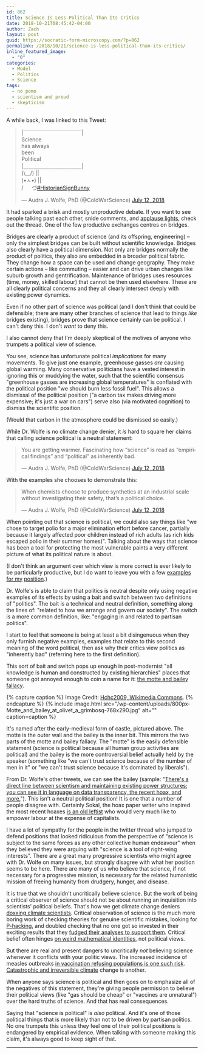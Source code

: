 ```yaml
---
id: 862
title: Science Is Less Political Than Its Critics
date: 2018-10-21T08:45:42-04:00
author: Zach
layout: post
guid: https://socratic-form-microscopy.com/?p=862
permalink: /2018/10/21/science-is-less-political-than-its-critics/
inline_featured_image:
  - "0"
categories:
  - Model
  - Politics
  - Science
tags:
  - no pomo
  - scientism and proud
  - skepticism
---
```


A while back, I was linked to this Tweet:

<blockquote class="twitter-tweet"><p lang="en" dir="ltr">|￣￣￣￣￣￣￣￣￣￣￣|<br> Science<br> has always<br> been<br> Political<br>|＿＿＿＿＿＿＿＿＿＿＿| <br> (\__/) ||<br> (•ㅅ•) ||<br> / 　 づ<a href="https://twitter.com/hashtag/HistorianSignBunny?src=hash&amp;ref_src=twsrc%5Etfw">#HistorianSignBunny</a></p>&mdash; Audra J. Wolfe, PhD (@ColdWarScience) <a href="https://twitter.com/ColdWarScience/status/1017211382176059392?ref_src=twsrc%5Etfw">July 12, 2018</a></blockquote> <script async src="https://platform.twitter.com/widgets.js" charset="utf-8"></script>

It had sparked a brisk and mostly unproductive debate. If you want to see people talking past each other, snide comments, and <a href="https://www.lesswrong.com/posts/dLbkrPu5STNCBLRjr/applause-lights">applause lights</a>, check out the thread. One of the few productive exchanges centres on bridges.

Bridges are clearly a product of science (and its offspring, engineering) – only the simplest bridges can be built without scientific knowledge. Bridges also clearly have a political dimension. Not only are bridges normally the product of politics, they also are embedded in a broader political fabric. They change how a space can be used and change geography. They make certain actions – like commuting – easier and can drive urban changes like suburb growth and gentrification. Maintenance of bridges uses resources (time, money, skilled labour) that cannot be then used elsewhere. These are all clearly political concerns and they all clearly intersect deeply with existing power dynamics.

Even if no other part of science was political (and I don't think that could be defensible; there are many other branches of science that lead to things <em>like</em> bridges existing), bridges prove that science certainly can be political. I can't deny this. I don't <em>want</em> to deny this.

I also cannot deny that I'm deeply skeptical of the motives of anyone who trumpets a political view of science.

You see, science has unfortunate political <em>implications</em> for many movements. To give just one example, greenhouse gasses <em>are</em> causing global warming. Many conservative politicians have a vested interest in ignoring this or muddying the water, such that the scientific consensus "greenhouse gasses are increasing global temperatures" is conflated with the political position "we should burn less fossil fuel". This allows a dismissal of the political position ("a carbon tax makes driving more expensive; it's just a war on cars") serve also (via motivated cognition) to dismiss the scientific position.

(Would that carbon in the atmosphere could be dismissed so easily.)

While Dr. Wolfe is no climate change denier, it <em>is</em> hard to square her claims that calling science political is a neutral statement:

<blockquote class="twitter-tweet"><p lang="en" dir="ltr">You are getting warmer. Fascinating how “science” is read as “empirical findings” and “political” as inherently bad.</p>&mdash; Audra J. Wolfe, PhD (@ColdWarScience) <a href="https://twitter.com/ColdWarScience/status/1017391376101756928?ref_src=twsrc%5Etfw">July 12, 2018</a></blockquote> <script async src="https://platform.twitter.com/widgets.js" charset="utf-8"></script>

With the examples she chooses to demonstrate this:

<blockquote class="twitter-tweet"><p lang="en" dir="ltr">When chemists choose to produce synthetics at an industrial scale without investigating their safety, that’s a political choice.</p>&mdash; Audra J. Wolfe, PhD (@ColdWarScience) <a href="https://twitter.com/ColdWarScience/status/1017396571783213058?ref_src=twsrc%5Etfw">July 12, 2018</a></blockquote> <script async src="https://platform.twitter.com/widgets.js" charset="utf-8"></script>

When pointing out that science is political, we could also say things like "we chose to target polio for a major elimination effort before cancer, partially because it largely affected poor children instead of rich adults (as rich kids escaped polio in their summer homes)". Talking about the ways that science has been a tool for protecting the most vulnerable paints a very different picture of what its political nature is about.

(I don't think an argument over which view is more correct is ever likely to be particularly productive, but I do want to leave you with a few <a href="https://allthatsinteresting.com/norman-borlaug-green-revolution">examples</a> <a href="http://www.who.int/features/2010/smallpox/en/">for my</a> <a href="https://www.youtube.com/watch?v=erHXKP386Nk">position</a>.)

Dr. Wolfe's is able to claim that politics is neutral despite only using negative examples of its effects by using a bait and switch between two definitions of "politics". The bait is a technical and neutral definition, something along the lines of: "related to how we arrange and govern our society". The switch is a more common definition, like: "engaging in and related to partisan politics".

I start to feel that someone is being at least a bit disingenuous when they only furnish negative examples, examples that relate to this second meaning of the word political, then ask why their critics view politics as "inherently bad" (referring here to the first definition).

This sort of bait and switch pops up enough in post-modernist "all knowledge is human and constructed by existing hierarchies" places that someone got annoyed enough to coin a name for it: <a href="https://philpapers.org/archive/SHATVO-2.pdf">the motte and bailey fallacy</a>.

{% capture caption %}
Image Credit: <a href="https://commons.wikimedia.org/wiki/File:Motte_and_bailey_at_olivet_a_grimbosq.jpg?uselang=fr">Hchc2009, Wikimedia Commons</a>.
{% endcapture %}
{% include image.html src="/wp-content/uploads/800px-Motte_and_bailey_at_olivet_a_grimbosq-768x290.jpg" alt="" caption=caption %}

It's named after the early-medieval form of castle, pictured above. The motte is the outer wall and the bailey is the inner bit. This mirrors the two parts of the motte and bailey fallacy. The "motte" is the easily defensible statement (science is political because all human group activities are political) and the bailey is the more controversial belief actually held by the speaker (something like "we can't trust science because of the number of men in it" or "we can't trust science because it's dominated by liberals").

From Dr. Wolfe's other tweets, we can see the bailey (sample: "<a href="https://mobile.twitter.com/ColdWarScience/status/1049640799175098369">There's a direct line between scientism and maintaining existing power structures; you can see it in language on data transparency, the recent hoax, and more.</a>"). This isn't a neutral political position! It is one that a number of people disagree with. Certainly Sokal, the hoax paper writer who inspired the most recent hoaxes <a href="https://rationalwiki.org/wiki/Alan_Sokal#The_Sokal_Affair">is an old leftist</a> who would very much like to empower labour at the expense of capitalists.

I have a lot of sympathy for the people in the twitter thread who jumped to defend positions that looked ridiculous from the perspective of "science is subject to the same forces as any other collective human endeavour" when they believed they were arguing with "science is a tool of right-wing interests". There are a great many progressive scientists who might agree with Dr. Wolfe on many issues, but strongly disagree with what her position seems to be here. There are many of us who believe that science, if not necessary for a progressive mission, is necessary for the related humanistic mission of freeing humanity from drudgery, hunger, and disease.

It is true that we shouldn't uncritically believe science. But the work of being a critical observer of science should not be about running an inquisition into scientists' political beliefs. That's how we get climate change deniers <a href="http://www.washingtonpost.com/wp-dyn/content/article/2009/11/20/AR2009112004093.html?noredirect=on">doxxing climate scientists</a>. Critical observation of science is the much more boring work of checking theories for genuine scientific mistakes, looking for <a href="https://en.wikipedia.org/wiki/Data_dredging">P-hacking</a>, and doubled checking that no one got so invested in their exciting results that they <a href="https://scatter.wordpress.com/2014/06/03/my-thoughts-on-that-hurricane-study/">fudged their analyses to support them</a>. Critical belief often hinges <a href="https://medium.com/@jamesheathers/the-grim-test-a-method-for-evaluating-published-research-9a4e5f05e870">on weird mathematical identities</a>, not political views.

But there are real and present dangers to uncritically <em>not</em> believing science whenever it conflicts with your politic views. The increased incidence of measles outbreaks <a href="https://www.cbc.ca/radio/thecurrent/the-current-for-september-7-2018-1.4814071/how-opposition-to-vaccines-caused-a-measles-outbreak-in-europe-1.4814161">in vaccination refusing populations is one such risk</a>. <a href="https://www.theguardian.com/environment/2018/oct/08/global-warming-must-not-exceed-15c-warns-landmark-un-report">Catastrophic and irreversible climate</a> change is another.

When anyone says science is political and then goes on to emphasize all of the negatives of this statement, they're giving people permission to believe their political views (like "gas should be cheap" or "vaccines are unnatural") over the hard truths of science. And that has real consequences.

Saying that "science is political" is <em>also</em> political. And it's one of those political things that is more likely than not to be driven by partisan politics. No one trumpets this unless they feel one of their political positions is endangered by empirical evidence. When talking with someone making this claim, it's always good to keep sight of that.

<hr class="post-end" />
